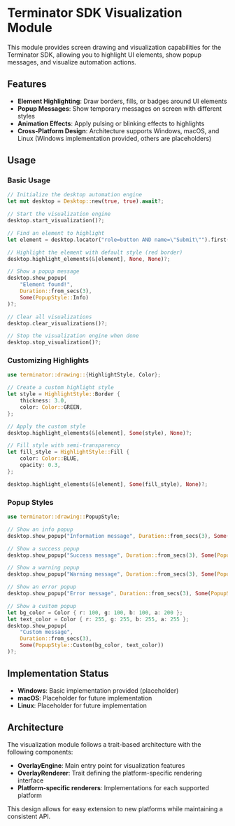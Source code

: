 # Terminator SDK Visualization Module

This module provides screen drawing and visualization capabilities for the Terminator SDK, allowing you to highlight UI elements, show popup messages, and visualize automation actions.

## Features

- **Element Highlighting**: Draw borders, fills, or badges around UI elements
- **Popup Messages**: Show temporary messages on screen with different styles
- **Animation Effects**: Apply pulsing or blinking effects to highlights
- **Cross-Platform Design**: Architecture supports Windows, macOS, and Linux (Windows implementation provided, others are placeholders)

## Usage

### Basic Usage

```rust
// Initialize the desktop automation engine
let mut desktop = Desktop::new(true, true).await?;

// Start the visualization engine
desktop.start_visualization()?;

// Find an element to highlight
let element = desktop.locator("role=button AND name=\"Submit\"").first(None).await?;

// Highlight the element with default style (red border)
desktop.highlight_elements(&[element], None, None)?;

// Show a popup message
desktop.show_popup(
    "Element found!", 
    Duration::from_secs(3), 
    Some(PopupStyle::Info)
)?;

// Clear all visualizations
desktop.clear_visualizations()?;

// Stop the visualization engine when done
desktop.stop_visualization()?;
```

### Customizing Highlights

```rust
use terminator::drawing::{HighlightStyle, Color};

// Create a custom highlight style
let style = HighlightStyle::Border {
    thickness: 3.0,
    color: Color::GREEN,
};

// Apply the custom style
desktop.highlight_elements(&[element], Some(style), None)?;

// Fill style with semi-transparency
let fill_style = HighlightStyle::Fill {
    color: Color::BLUE,
    opacity: 0.3,
};

desktop.highlight_elements(&[element], Some(fill_style), None)?;
```

### Popup Styles

```rust
use terminator::drawing::PopupStyle;

// Show an info popup
desktop.show_popup("Information message", Duration::from_secs(3), Some(PopupStyle::Info))?;

// Show a success popup
desktop.show_popup("Success message", Duration::from_secs(3), Some(PopupStyle::Success))?;

// Show a warning popup
desktop.show_popup("Warning message", Duration::from_secs(3), Some(PopupStyle::Warning))?;

// Show an error popup
desktop.show_popup("Error message", Duration::from_secs(3), Some(PopupStyle::Error))?;

// Show a custom popup
let bg_color = Color { r: 100, g: 100, b: 100, a: 200 };
let text_color = Color { r: 255, g: 255, b: 255, a: 255 };
desktop.show_popup(
    "Custom message", 
    Duration::from_secs(3), 
    Some(PopupStyle::Custom(bg_color, text_color))
)?;
```

## Implementation Status

- **Windows**: Basic implementation provided (placeholder)
- **macOS**: Placeholder for future implementation
- **Linux**: Placeholder for future implementation

## Architecture

The visualization module follows a trait-based architecture with the following components:

- **OverlayEngine**: Main entry point for visualization features
- **OverlayRenderer**: Trait defining the platform-specific rendering interface
- **Platform-specific renderers**: Implementations for each supported platform

This design allows for easy extension to new platforms while maintaining a consistent API.